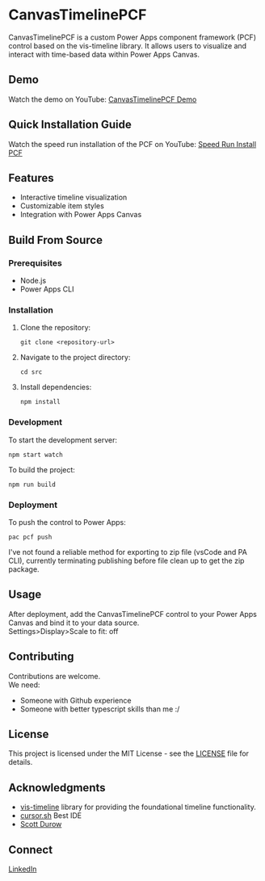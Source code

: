 # CanvasTimelinePCF

CanvasTimelinePCF is a custom Power Apps component framework (PCF) control based on the vis-timeline library. It allows users to visualize and interact with time-based data within Power Apps Canvas.

## Demo

Watch the demo on YouTube: [CanvasTimelinePCF Demo](https://youtu.be/7gNuLQXbtyo)

## Quick Installation Guide

Watch the speed run installation of the PCF on YouTube: [Speed Run Install PCF](https://youtu.be/s5nrKmNX5JI)

## Features

- Interactive timeline visualization
- Customizable item styles
- Integration with Power Apps Canvas

## Build From Source

### Prerequisites

- Node.js
- Power Apps CLI

### Installation

1. Clone the repository:
   ```
   git clone <repository-url>
   ```
2. Navigate to the project directory:
   ```
   cd src
   ```
3. Install dependencies:
   ```
   npm install
   ```

### Development

To start the development server:
```
npm start watch
```

To build the project:
```
npm run build
```

### Deployment

To push the control to Power Apps:
```
pac pcf push
```

I've not found a reliable method for exporting to zip file (vsCode and PA CLI), currently terminating publishing before file clean up to get the zip package.

## Usage

After deployment, add the CanvasTimelinePCF control to your Power Apps Canvas and bind it to your data source.<br>
Settings>Display>Scale to fit: off


## Contributing

Contributions are welcome. <br>
We need:<br>
- Someone with Github experience
- Someone with better typescript skills than me :/


## License

This project is licensed under the MIT License - see the [LICENSE](LICENSE) file for details.

## Acknowledgments

- [vis-timeline](https://visjs.github.io/vis-timeline/docs/timeline/) library for providing the foundational timeline functionality.
- [cursor.sh](https://cursor.sh/) Best IDE
- [Scott Durow](https://www.youtube.com/c/ScottDurow)

## Connect
[LinkedIn](www.linkedin.com/in/stephen-belli-7a9300a5)
